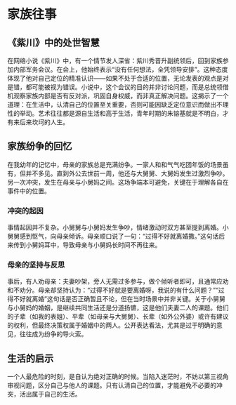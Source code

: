 # 家族往事

## 《紫川》中的处世智慧

在网络小说《紫川》中，有一个情节发人深省：紫川秀晋升副统领后，回到家族参加内部军务会议。在会上，他始终表示“没有任何想法，全凭领导安排”。这种态度体现了他对自己定位的精准认识——如果不处于合适的位置，无论发表的观点是对是错，都可能被视为错误。小说中，这个会议的目的并非讨论问题，而是总统领借机观察家族内部是否有反对派，巩固自身权威，而非真正解决问题。这揭示了一个道理：在生活中，认清自己的位置至关重要，否则可能因缺乏定位意识而做出不理性的举动。艺术往往都是源自生活和高于生活，青年时期的朱镕基就是不明白，才有来后来坎坷的人生。

## 家族纷争的回忆

在我幼年的记忆中，母亲的家族总是充满纷争。一家人和和气气吃团年饭的场景虽有，但并不多见。直到外公去世前一周，他还与大舅舅、大舅妈发生过激烈争吵。另一次冲突，发生在母亲与小舅妈之间。这场争端本可避免，关键在于理解各自在事件中的位置。

### 冲突的起因

事情起因并不复杂。小舅舅与小舅妈发生争吵，情绪激动时双方甚至提到离婚。小舅舅感到怄气，向母亲倾诉。母亲顺口说了一句：“过得不好就离婚撒。”这句话后来传到小舅妈耳中，导致母亲与小舅妈长时间不再往来。

### 母亲的坚持与反思

事后，有人劝母亲：夫妻吵架，旁人无需过多参与，做个倾听者即可，且通常应劝和不劝分。母亲却坚持认为：“过得不好就是要离婚呀，我说的有什么问题？”“过得不好就离婚”这句话是否正确暂且不论，但在当时场景中并非关键。关于小舅舅与小舅妈的婚姻，是继续共同生活还是分道扬镳，这是他们夫妻二人的课题。他们的子辈（如我的表姐）、平辈（如母亲与大舅舅）、长辈（如外公外婆）或许有建议的权利，但最终决策权属于婚姻中的两人。公开表达看法，尤其是过于明确的意见，往往成为纷争的导火索。

## 生活的启示

一个人最危险的时刻，是自认为绝对正确的时候。当陷入迷茫时，不妨以第三视角审视问题，区分自己与他人的课题。只有认清自己的位置，才能避免不必要的冲突，活出属于自己的生活。
